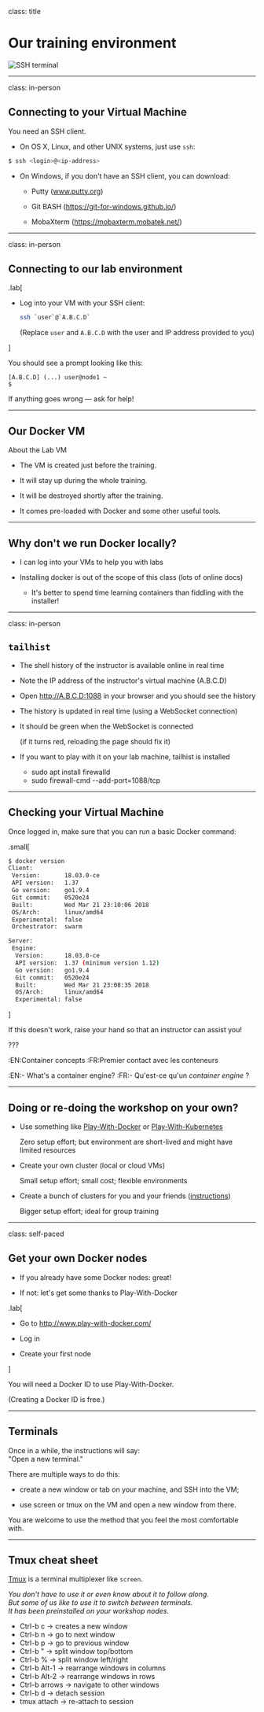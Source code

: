 
class: title

# Our training environment

![SSH terminal](images/title-our-training-environment.jpg)


---

class: in-person

## Connecting to your Virtual Machine

You need an SSH client.

* On OS X, Linux, and other UNIX systems, just use `ssh`:

```bash
$ ssh <login>@<ip-address>
```

* On Windows, if you don't have an SSH client, you can download:

  * Putty (www.putty.org)

  * Git BASH (https://git-for-windows.github.io/)

  * MobaXterm (https://mobaxterm.mobatek.net/)
  
---

class: in-person

## Connecting to our lab environment

.lab[

- Log into your VM with your SSH client:
  ```bash
  ssh `user`@`A.B.C.D`
  ```

  (Replace `user` and `A.B.C.D` with the user and IP address provided to you)


]

You should see a prompt looking like this:
```
[A.B.C.D] (...) user@node1 ~
$
```
If anything goes wrong — ask for help!

---
## Our Docker VM

About the Lab VM

- The VM is created just before the training.

- It will stay up during the whole training.

- It will be destroyed shortly after the training.

- It comes pre-loaded with Docker and some other useful tools.

---

## Why don't we run Docker locally?

- I can log into your VMs to help you with labs

- Installing docker is out of the scope of this class (lots of online docs)

    - It's better to spend time learning containers than fiddling with the installer!

---
class: in-person

## `tailhist`

- The shell history of the instructor is available online in real time

- Note the IP address of the instructor's virtual machine (A.B.C.D)

- Open http://A.B.C.D:1088 in your browser and you should see the history

- The history is updated in real time  (using a WebSocket connection)

- It should be green when the WebSocket is connected

  (if it turns red, reloading the page should fix it)

- If you want to play with it on your lab machine, tailhist is installed

    - sudo apt install firewalld
    - sudo firewall-cmd --add-port=1088/tcp
---

## Checking your Virtual Machine

Once logged in, make sure that you can run a basic Docker command:

.small[
```bash
$ docker version
Client:
 Version:       18.03.0-ce
 API version:   1.37
 Go version:    go1.9.4
 Git commit:    0520e24
 Built:         Wed Mar 21 23:10:06 2018
 OS/Arch:       linux/amd64
 Experimental:  false
 Orchestrator:  swarm

Server:
 Engine:
  Version:      18.03.0-ce
  API version:  1.37 (minimum version 1.12)
  Go version:   go1.9.4
  Git commit:   0520e24
  Built:        Wed Mar 21 23:08:35 2018
  OS/Arch:      linux/amd64
  Experimental: false
```
]

If this doesn't work, raise your hand so that an instructor can assist you!

???

:EN:Container concepts
:FR:Premier contact avec les conteneurs

:EN:- What's a container engine?
:FR:- Qu'est-ce qu'un *container engine* ?


---

## Doing or re-doing the workshop on your own?

- Use something like
  [Play-With-Docker](http://play-with-docker.com/) or
  [Play-With-Kubernetes](https://training.play-with-kubernetes.com/)

  Zero setup effort; but environment are short-lived and
  might have limited resources

- Create your own cluster (local or cloud VMs)

  Small setup effort; small cost; flexible environments

- Create a bunch of clusters for you and your friends
    ([instructions](https://@@GITREPO@@/tree/master/prepare-vms))

  Bigger setup effort; ideal for group training

---

class: self-paced

## Get your own Docker nodes

- If you already have some Docker nodes: great!

- If not: let's get some thanks to Play-With-Docker

.lab[

- Go to http://www.play-with-docker.com/

- Log in

- Create your first node

<!-- ```open http://www.play-with-docker.com/``` -->

]

You will need a Docker ID to use Play-With-Docker.

(Creating a Docker ID is free.)

---

## Terminals

Once in a while, the instructions will say:
<br/>"Open a new terminal."

There are multiple ways to do this:

- create a new window or tab on your machine, and SSH into the VM;

- use screen or tmux on the VM and open a new window from there.

You are welcome to use the method that you feel the most comfortable with.

---

## Tmux cheat sheet

[Tmux](https://en.wikipedia.org/wiki/Tmux) is a terminal multiplexer like `screen`.

*You don't have to use it or even know about it to follow along.
<br/>
But some of us like to use it to switch between terminals.
<br/>
It has been preinstalled on your workshop nodes.*

- Ctrl-b c → creates a new window
- Ctrl-b n → go to next window
- Ctrl-b p → go to previous window
- Ctrl-b " → split window top/bottom
- Ctrl-b % → split window left/right
- Ctrl-b Alt-1 → rearrange windows in columns
- Ctrl-b Alt-2 → rearrange windows in rows
- Ctrl-b arrows → navigate to other windows
- Ctrl-b d → detach session
- tmux attach → re-attach to session
